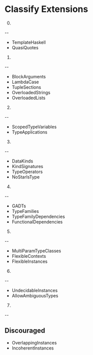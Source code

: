 Classify Extensions
===================

0.
--

* TemplateHaskell
* QuasiQuotes

1.
--

* BlockArguments
* LambdaCase
* TupleSections
* OverloadedStrings
* OverloadedLists

2.
--

* ScopedTypeVariables
* TypeApplications

3.
--

* DataKinds
* KindSignatures
* TypeOperators
* NoStarIsType

4.
--

* GADTs
* TypeFamilies
* TypeFamilyDependencies
* FunctionalDependencies

5.
--

* MultiParamTypeClasses
* FlexibleContexts
* FlexibleInstances

6.
--

* UndecidableInstances
* AllowAmbiguousTypes

7.
--

Discouraged
-----------

* OverlappingInstances
* IncoherentInstances
